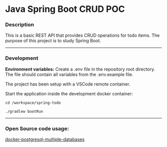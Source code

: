 # Java Spring Boot CRUD POC
### Description
This is a basic REST API that provides CRUD operations for todo items.
The purpose of this project is to study Spring Boot.

---

### Development
**Environment variables:**
Create a .env file in the repository root directory. The file should contain all variables from the .env.example file.

The project has been setup with a VSCode remote container.

Start the application inside the development docker container:

`cd /workspace/spring-todo`

`./gradlew bootRun`

---

### Open Source code usage:
[docker-postgresql-multiple-databases](https://github.com/mrts/docker-postgresql-multiple-databases)